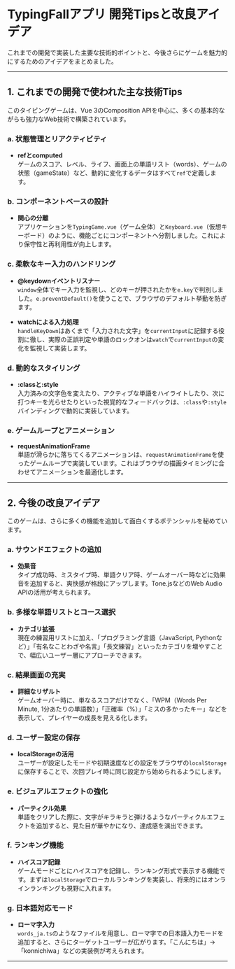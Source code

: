 # TypingFallアプリ 開発Tipsと改良アイデア

これまでの開発で実装した主要な技術的ポイントと、今後さらにゲームを魅力的にするためのアイデアをまとめました。

---

## 1. これまでの開発で使われた主な技術Tips

このタイピングゲームは、Vue 3のComposition APIを中心に、多くの基本的ながらも強力なWeb技術で構築されています。

### a. 状態管理とリアクティビティ

- **refとcomputed**  
  ゲームのスコア、レベル、ライフ、画面上の単語リスト（words）、ゲームの状態（gameState）など、動的に変化するデータはすべて`ref`で定義します。

### b. コンポーネントベースの設計

- **関心の分離**  
  アプリケーションを`TypingGame.vue`（ゲーム全体）と`Keyboard.vue`（仮想キーボード）のように、機能ごとにコンポーネントへ分割しました。これにより保守性と再利用性が向上します。

### c. 柔軟なキー入力のハンドリング

- **@keydownイベントリスナー**  
  `window`全体でキー入力を監視し、どのキーが押されたかを`e.key`で判別しました。`e.preventDefault()`を使うことで、ブラウザのデフォルト挙動を防ぎます。

- **watchによる入力処理**  
  `handleKeyDown`はあくまで「入力された文字」を`currentInput`に記録する役割に徹し、実際の正誤判定や単語のロックオンは`watch`で`currentInput`の変化を監視して実装します。

### d. 動的なスタイリング

- **:classと:style**  
  入力済みの文字色を変えたり、アクティブな単語をハイライトしたり、次に打つキーを光らせたりといった視覚的なフィードバックは、`:class`や`:style`バインディングで動的に実装しています。

### e. ゲームループとアニメーション

- **requestAnimationFrame**  
  単語が滑らかに落ちてくるアニメーションは、`requestAnimationFrame`を使ったゲームループで実装しています。これはブラウザの描画タイミングに合わせてアニメーションを最適化します。

---

## 2. 今後の改良アイデア

このゲームは、さらに多くの機能を追加して面白くするポテンシャルを秘めています。

### a. サウンドエフェクトの追加

- **効果音**  
  タイプ成功時、ミスタイプ時、単語クリア時、ゲームオーバー時などに効果音を追加すると、爽快感が格段にアップします。Tone.jsなどのWeb Audio APIの活用が考えられます。

### b. 多様な単語リストとコース選択

- **カテゴリ拡張**  
  現在の練習用リストに加え、「プログラミング言語（JavaScript, Pythonなど）」「有名なことわざや名言」「長文練習」といったカテゴリを増やすことで、幅広いユーザー層にアプローチできます。

### c. 結果画面の充実

- **詳細なリザルト**  
  ゲームオーバー時に、単なるスコアだけでなく、「WPM（Words Per Minute, 1分あたりの単語数）」「正確率（%）」「ミスの多かったキー」などを表示して、プレイヤーの成長を見える化します。

### d. ユーザー設定の保存

- **localStorageの活用**  
  ユーザーが設定したモードや初期速度などの設定をブラウザの`localStorage`に保存することで、次回プレイ時に同じ設定から始められるようにします。

### e. ビジュアルエフェクトの強化

- **パーティクル効果**  
  単語をクリアした際に、文字がキラキラと弾けるようなパーティクルエフェクトを追加すると、見た目が華やかになり、達成感を演出できます。

### f. ランキング機能

- **ハイスコア記録**  
  ゲームモードごとにハイスコアを記録し、ランキング形式で表示する機能です。まずは`localStorage`でローカルランキングを実装し、将来的にはオンラインランキングも視野に入れます。

### g. 日本語対応モード

- **ローマ字入力**  
  `words_ja.ts`のようなファイルを用意し、ローマ字での日本語入力モードを追加すると、さらにターゲットユーザーが広がります。「こんにちは」→「konnichiwa」などの実装例が考えられます。

---
```